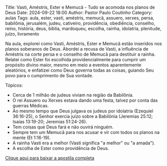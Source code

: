 Title: Vasti, Améstris, Ester e Memucã - Tudo se acomoda nos planos de Deus
Date: 2024-09-22 18:00
Author: Pastor Paulo Coutinho
Category: aulas
Tags: aula, ester, vasti, améstris, memucã, assuero, xerxes, persa, babilônia, jerusalém, judeu, cativeiro, providência, obediência, conselho, reino, história, deus, bíblia, mardoqueu, escolha, rainha, idolatria, plenitude, juízo, livramento

Na aula, explorei como Vasti, Améstris, Ester e Memucã estão inseridos nos planos soberanos de Deus. Abordei a recusa de Vasti, a influência de Améstris na corte persa e o conselho de Memucã para destituir a rainha. Relatei como Ester foi escolhida providencialmente para cumprir um propósito divino maior, mesmo em meio a eventos aparentemente aleatórios, e enfatizei como Deus governa todas as coisas, guiando Seu povo para o cumprimento de Sua vontade.

Tópicos:

- Cerca de 1 milhão de judeus viviam na região da Babilônia.
- O rei Assuero ou Xerxes estava dando uma festa, talvez por conta das guerras Médicas.
- Ao mesmo tempo que Deus julgava os judeus por idolatria (Ezequiel 36:16-25), o Senhor exercia
juízo sobre a Babilônia (Jeremias 25:12; Isaías 13:19-20; Jeremias 51:24-26).
- Tem coisas que Deus fará e não ouvirá ninguém.
- Sempre tem um Memucã para nos acusar e vir com todos os planos na mente (Et 1:16-19).
- A rainha Vasti era a melhor (Vasti significa "a melhor" ou "a amada").
- A escolha de Ester como providência de Deus.


[Clique aqui para baixar a apostila completa](https://www.dropbox.com/scl/fi/dsb7awhwl20bn24zlln8h/Aula-EBD-Vasti-Am-stris-Ester-e-Memuc-Tudo-se-acomoda-nos-planos-de-Deus-22_09_2024.pdf?rlkey=5ufps75c6mg4sz3tf6jdxuztp&dl=1)
